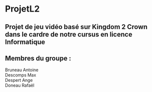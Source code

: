 # ProjetL2

## Projet de jeu vidéo basé sur Kingdom 2 Crown dans le cardre de notre cursus en licence Informatique

## Membres du groupe :
Bruneau Antoine <br />
Descomps Max <br />
Despert Ange <br />
Doneau Rafaël <br />
